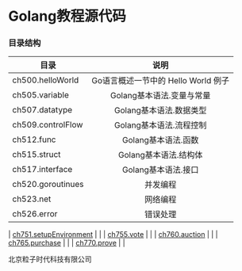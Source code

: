 # Golang教程源代码

### 目录结构

| 目录 | 说明 |
| - | :-: |
| ch500.helloWorld | Go语言概述一节中的 Hello World 例子 |
| ch505.variable | Golang基本语法.变量与常量 |
| ch507.datatype | Golang基本语法.数据类型 |
| ch509.controlFlow | Golang基本语法.流程控制 |
| ch512.func | Golang基本语法.函数 |
| ch515.struct | Golang基本语法.结构体 |
| ch517.interface | Golang基本语法.接口 |
| ch520.goroutinues | 并发编程 |
| ch523.net | 网络编程 |
| ch526.error | 错误处理 |


| [ch751.setupEnvironment](./ch751.setupEnvironment) |  |
| [ch755.vote](./ch755.vote) |  |
| [ch760.auction](./ch760.auction) |  |
| [ch765.purchase](./ch765.purchase) |  |
| [ch770.prove](./ch770.prove) |  |



北京粒子时代科技有限公司
